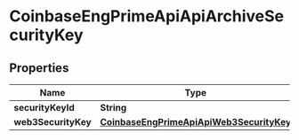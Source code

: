 
# CoinbaseEngPrimeApiApiArchiveSecurityKey

## Properties
Name | Type | Description | Notes
------------ | ------------- | ------------- | -------------
**securityKeyId** | **String** |  |  [optional]
**web3SecurityKey** | [**CoinbaseEngPrimeApiApiWeb3SecurityKey**](CoinbaseEngPrimeApiApiWeb3SecurityKey.md) |  |  [optional]



